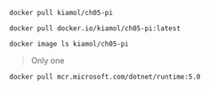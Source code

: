 
```
docker pull kiamol/ch05-pi

docker pull docker.io/kiamol/ch05-pi:latest
```

```
docker image ls kiamol/ch05-pi
```

> Only one

```
docker pull mcr.microsoft.com/dotnet/runtime:5.0
```
